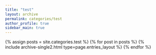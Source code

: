 ```yaml
---
title: "test"
layout: archive
permalink: categories/test
author_profile: true
sidebar_main: true
---
```


{% assign posts = site.categories.test %}
{% for post in posts %} {% include archive-single2.html type=page.entries_layout %} {% endfor %}